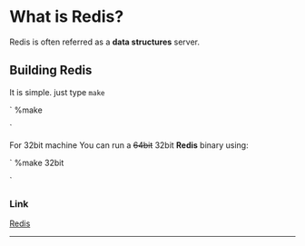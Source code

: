 # What is Redis?

Redis is often referred as a **data structures** server.

## Building Redis

It is simple. just type `make`

`
%make

`

For 32bit machine
You can run a ~~64bit~~ 32bit **Redis** binary using:

`
%make 32bit

`

### Link

[Redis](https//redis.io)

* * *
